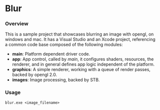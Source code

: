 # Blur

### Overview
This is a sample project that showcases blurring an image with opengl, on windows and mac.
It has a Visual Studio and an Xcode project, referencing a common code base composed of the following modules:
* **main**: Platform dependent driver code.
* **app**: App control, called by *main*, it configures shaders, resources, the renderer, and in general defines app logic independent of the platform.
* **graphics**: A simple renderer, working with a queue of render passes, backed by opengl 2.0.
* **images**: Image processing, backed by STB.

### Usage
```
blur.exe <image_filename>
```